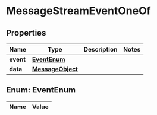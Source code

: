 

# MessageStreamEventOneOf

## Properties

Name | Type | Description | Notes
------------ | ------------- | ------------- | -------------
**event** | [**EventEnum**](#EventEnum) |  | 
**data** | [**MessageObject**](MessageObject.md) |  | 


## Enum: EventEnum

Name | Value
---- | -----




